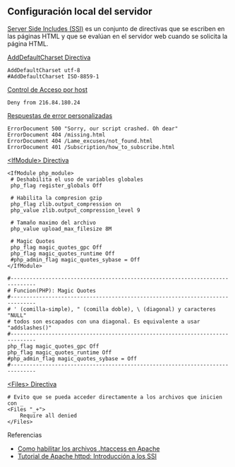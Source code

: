## Configuración local del servidor

[Server Side Includes (SSI)](https://es.wikipedia.org/wiki/Server_Side_Includes) es un conjunto de directivas que se escriben en las páginas HTML y que se evalúan en el servidor web cuando se solicita la página HTML.

[AddDefaultCharset Directiva](http://httpd.apache.org/docs/2.4/es/mod/core.html#adddefaultcharset)

~~~
AddDefaultCharset utf-8
#AddDefaultCharset ISO-8859-1
~~~

[Control de Acceso por host](http://httpd.apache.org/docs/2.4/es/howto/access.html#host)

~~~
Deny from 216.84.180.24
~~~

[Respuestas de error personalizadas](http://httpd.apache.org/docs/2.4/es/custom-error.html#configuration)

~~~
ErrorDocument 500 "Sorry, our script crashed. Oh dear"
ErrorDocument 404 /missing.html
ErrorDocument 404 /Lame_excuses/not_found.html
ErrorDocument 401 /Subscription/how_to_subscribe.html 
~~~

[\<IfModule> Directiva](http://httpd.apache.org/docs/2.4/es/mod/core.html#ifmodule)

~~~
<IfModule php_module>
 # Deshabilita el uso de variables globales
 php_flag register_globals Off
 
 # Habilita la compresion gzip
 php_flag zlib.output_compression on
 php_value zlib.output_compression_level 9
 
 # Tamaño maximo del archivo
 php_value upload_max_filesize 8M
 
 # Magic Quotes
 php_flag magic_quotes_gpc Off
 php_flag magic_quotes_runtime Off
 #php_admin_flag magic_quotes_sybase = Off
</IfModule>
~~~

~~~
#------------------------------------------------------------------------------
# Funcion(PHP): Magic Quotes
#------------------------------------------------------------------------------
# ' (comilla-simple), " (comilla doble), \ (diagonal) y caracteres "NULL"
# todos son escapados con una diagonal. Es equivalente a usar "addslashes()"
#------------------------------------------------------------------------------
php_flag magic_quotes_gpc Off
php_flag magic_quotes_runtime Off
#php_admin_flag magic_quotes_sybase = Off
#------------------------------------------------------------------------------
~~~

[\<Files> Directiva](http://httpd.apache.org/docs/2.4/es/mod/core.html#files)

~~~
# Evito que se pueda acceder directamente a los archivos que inicien con _ 
<Files "_+">
    Require all denied
</Files>
~~~

Referencias
* [Como habilitar los archivos .htaccess en Apache](http://www.alcancelibre.org/staticpages/index.php/18-como-apache-htaccess)
* [Tutorial de Apache httpd: Introducción a los SSI](http://httpd.apache.org/docs/2.4/es/howto/ssi.html)

